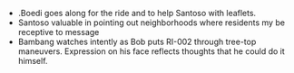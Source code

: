 - .Boedi goes along for the ride and to help Santoso with leaflets.
-  Santoso valuable in pointing out neighborhoods where residents my be receptive to message
-   Bambang watches intently as Bob puts RI-002 through tree-top maneuvers. Expression on his face reflects thoughts that he could do it himself.